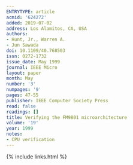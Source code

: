 ```yaml
---
ENTRYTYPE: article
acmid: '624272'
added: 2019-07-02
address: Los Alamitos, CA, USA
authors:
- Hunt, Jr., Warren A.
- Jun Sawada
doi: 10.1109/40.768503
issn: 0272-1732
issue_date: May 1999
journal: IEEE Micro
layout: paper
month: May
number: '3'
numpages: '9'
pages: 47-55
publisher: IEEE Computer Society Press
read: false
readings: []
title: Verifying the FM9801 microarchitecture
volume: '19'
year: 1999
notes:
- CPU verification
---
```

{% include links.html %}
